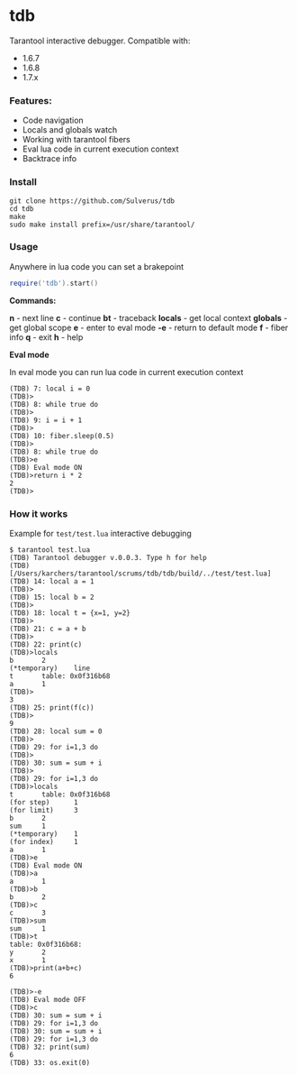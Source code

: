 # tdb
Tarantool interactive debugger. Compatible with: 
* 1.6.7
* 1.6.8
* 1.7.x


### Features:
* Code navigation
* Locals and globals watch
* Working with tarantool fibers
* Eval lua code in current execution context
* Backtrace info

### Install
```
git clone https://github.com/Sulverus/tdb
cd tdb
make
sudo make install prefix=/usr/share/tarantool/
```

### Usage
Anywhere in lua code you can set a brakepoint
```lua
require('tdb').start()
```

**Commands:**

**n** - next line
**c** - continue
**bt** - traceback
**locals** - get local context
**globals** - get global scope
**e** - enter to eval mode
**-e** - return to default mode
**f** - fiber info
**q** - exit
**h** - help

**Eval mode**

In eval mode you can run lua code in current execution context
```
(TDB) 7: local i = 0
(TDB)>
(TDB) 8: while true do
(TDB)>
(TDB) 9: i = i + 1
(TDB)>
(TDB) 10: fiber.sleep(0.5)
(TDB)>
(TDB) 8: while true do
(TDB)>e
(TDB) Eval mode ON
(TDB)>return i * 2
2
(TDB)>
```


### How it works
Example for `test/test.lua` interactive debugging
```
$ tarantool test.lua 
(TDB) Tarantool debugger v.0.0.3. Type h for help
(TDB) [/Users/karchers/tarantool/scrums/tdb/tdb/build/../test/test.lua]
(TDB) 14: local a = 1
(TDB)>
(TDB) 15: local b = 2
(TDB)>
(TDB) 18: local t = {x=1, y=2}
(TDB)>
(TDB) 21: c = a + b
(TDB)>
(TDB) 22: print(c)
(TDB)>locals
b       2
(*temporary)    line
t       table: 0x0f316b68
a       1
(TDB)>
3
(TDB) 25: print(f(c))
(TDB)>
9
(TDB) 28: local sum = 0
(TDB)>
(TDB) 29: for i=1,3 do
(TDB)>
(TDB) 30: sum = sum + i
(TDB)>
(TDB) 29: for i=1,3 do
(TDB)>locals
t       table: 0x0f316b68
(for step)      1
(for limit)     3
b       2
sum     1
(*temporary)    1
(for index)     1
a       1
(TDB)>e
(TDB) Eval mode ON
(TDB)>a
a       1
(TDB)>b
b       2
(TDB)>c
c       3
(TDB)>sum
sum     1
(TDB)>t
table: 0x0f316b68:
y       2
x       1
(TDB)>print(a+b+c)                  
6

(TDB)>-e
(TDB) Eval mode OFF
(TDB)>c
(TDB) 30: sum = sum + i
(TDB) 29: for i=1,3 do
(TDB) 30: sum = sum + i
(TDB) 29: for i=1,3 do
(TDB) 32: print(sum)
6
(TDB) 33: os.exit(0)

```
